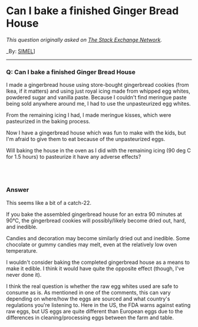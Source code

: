 ﻿# Can I bake a finished Ginger Bread House

_This question originally asked on [The Stack Exchange Network](https://cooking.stackexchange.com/q/103972)._

_By: [SIMEL](https://cooking.stackexchange.com/u/58063)]
<br><hr>
### Q: Can I bake a finished Ginger Bread House
<p>I made a gingerbread house using store-bought gingerbread cookies (from Ikea, if it matters) and using just royal icing made from whipped egg whites, powdered sugar and vanilla paste. Because I couldn't find meringue paste being sold anywhere around me, I had to use the unpasteurized egg whites.</p>

<p>From the remaining icing I had, I made meringue kisses, which were pasteurized in the baking process.</p>

<p>Now I have a gingerbread house which was fun to make with the kids, but I'm afraid to give them to eat because of the unpasteurized eggs.</p>

<p>Will baking the house in the oven as I did with the remaining icing (90 deg C for 1.5 hours) to pasteurize it have any adverse effects?</p>

<br><br>
### Answer 
<p>This seems like a bit of a catch-22. </p>

<p>If you bake the assembled gingerbread house for an extra 90 minutes at 90°C, the gingerbread cookies will possibly/likely become dried out, hard, and inedible. </p>

<p>Candies and decoration may become similarly dried out and inedible. Some chocolate or gummy candies may melt, even at the relatively low oven temperature. </p>

<p>I wouldn't consider baking the completed gingerbread house as a means to make it edible. I think it would have quite the opposite effect (though, I've never done it).</p>

<p>I think the real question is whether the raw egg whites used are safe to consume as is. As mentioned in one of the comments, this can vary depending on where/how the eggs are sourced and what country's regulations you're listening to. Here in the US, the FDA warns against eating raw eggs, but US eggs are quite different than European eggs due to the differences in cleaning/processing eggs between the farm and table. </p>

